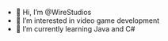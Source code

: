 - 👋 Hi, I’m @WireStudios
- 👀 I’m interested in video game development
- 🌱 I’m currently learning Java and C#
